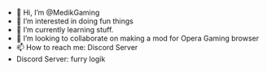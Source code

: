 - 👋 Hi, I’m @MedikGaming
- 👀 I’m interested in doing fun things
- 🌱 I’m currently learning stuff.
- 💞️ I’m looking to collaborate on making a mod for Opera Gaming browser
- 📫 How to reach me: Discord Server
- Discord Server: furry logik
